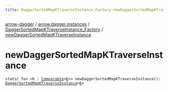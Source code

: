 ```yaml
---
title: DaggerSortedMapKTraverseInstance_Factory.newDaggerSortedMapKTraverseInstance - arrow-dagger
---
```


[arrow-dagger](../../index.html) / [arrow.dagger.instances](../index.html) / [DaggerSortedMapKTraverseInstance_Factory](index.html) / [newDaggerSortedMapKTraverseInstance](./new-dagger-sorted-map-k-traverse-instance.html)

# newDaggerSortedMapKTraverseInstance

`static fun <K : `[`Comparable`](https://kotlinlang.org/api/latest/jvm/stdlib/kotlin/-comparable/index.html)`<`[`K`](new-dagger-sorted-map-k-traverse-instance.html#K)`>> newDaggerSortedMapKTraverseInstance(): `[`DaggerSortedMapKTraverseInstance`](../-dagger-sorted-map-k-traverse-instance/index.html)`<`[`K`](new-dagger-sorted-map-k-traverse-instance.html#K)`>`